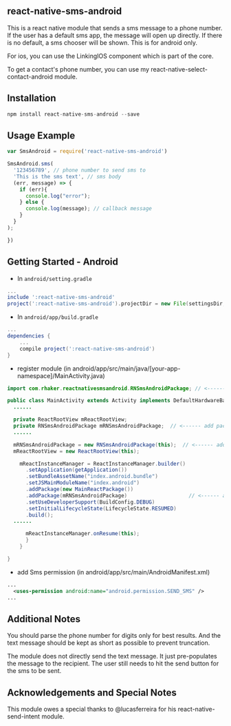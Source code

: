 ## react-native-sms-android

This is a react native module that sends a sms message to a phone number. If the user has a default sms app, the message will open up directly. If there is no default, a sms chooser will be shown. This is for android only.

For ios, you can use the LinkingIOS component which is part of the core.

To get a contact's phone number, you can use my react-native-select-contact-android module.  

## Installation

```js
npm install react-native-sms-android --save
```

## Usage Example

```js
var SmsAndroid = require('react-native-sms-android')

SmsAndroid.sms(
  '123456789', // phone number to send sms to
  'This is the sms text', // sms body
  (err, message) => {
    if (err){
      console.log("error");
    } else {
      console.log(message); // callback message
    }
  }
);

})
```

## Getting Started - Android
* In `android/setting.gradle`
```gradle
...
include ':react-native-sms-android'
project(':react-native-sms-android').projectDir = new File(settingsDir, '../node_modules/react-native-sms-android/android')
```

* In `android/app/build.gradle`
```gradle
...
dependencies {
    ...
    compile project(':react-native-sms-android')
}
```

* register module (in android/app/src/main/java/[your-app-namespace]/MainActivity.java)
```java
import com.rhaker.reactnativesmsandroid.RNSmsAndroidPackage; // <------ add import

public class MainActivity extends Activity implements DefaultHardwareBackBtnHandler {
  ......

  private ReactRootView mReactRootView;
  private RNSmsAndroidPackage mRNSmsAndroidPackage;  // <------ add package
  ......

  mRNSmsAndroidPackage = new RNSmsAndroidPackage(this);  // <------ add package
  mReactRootView = new ReactRootView(this);

    mReactInstanceManager = ReactInstanceManager.builder()
      .setApplication(getApplication())
      .setBundleAssetName("index.android.bundle")
      .setJSMainModuleName("index.android")
      .addPackage(new MainReactPackage())
      .addPackage(mRNSmsAndroidPackage)                    // <------ add package
      .setUseDeveloperSupport(BuildConfig.DEBUG)
      .setInitialLifecycleState(LifecycleState.RESUMED)
      .build();
  ......

      mReactInstanceManager.onResume(this);
      }
    }

}
```

* add Sms permission (in android/app/src/main/AndroidManifest.xml)
```xml
...
  <uses-permission android:name="android.permission.SEND_SMS" />
...
```
## Additional Notes

You should parse the phone number for digits only for best results. And the text message should be kept as short as possible to prevent truncation.

The module does not directly send the text message. It just pre-populates the message to the recipient. The user still needs to hit the send button for the sms to be sent.

## Acknowledgements and Special Notes

This module owes a special thanks to @lucasferreira for his react-native-send-intent module.  
